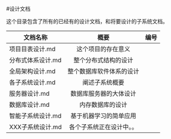 #设计文档

这个目录包含了所有的已经有的设计文档，和将要设计的子系统文档。


| 文档名称             | 概要                    | 编号      |
| ---------------------|:-----------------------:| ---------:|
|项目目表设计.md       |这个项目的存在意义       |           |
|分布式体系设计.md     |整个分布式结构的设计     |           |
|全局架构设计.md       |整个数据库软件体系的设计 |           |
|各子系统设计.md       |阐述子系统概要           |           |
|服务器设计.md         |数据库服务器的大体设计   |           |
|数据库设计.md         |内存数据库的设计         |           |
|智能子系统设计.md     |基于机器学习的简单应用   |           |
|XXX子系统设计.md      |各个子系统正在设计中。。 |           |
